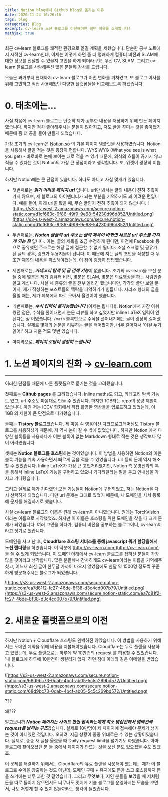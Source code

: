 ```yaml
---
title: Notion blog에서 Github blog로 옮기는 이유
date: 2020-11-24 16:26:16
tags: blog
categories: Blog
excerpt: cv-learn 노션 블로그를 이전해야만 했던 이유를 소개합니다!
mathjax: true
---
```


최근 cv-learn 블로그를 쾌적한 환경으로 옮길 계획을 세웠습니다. 단순한 공부 노트에서 시작한 cv-learn인데, 이제는 어떻게 하면 좀 더 명쾌하게 컴퓨터 비전과 SLAM에 대한 정보를 전달할 수 있을지 고민을 하게 되더라구요. 우선 CV, SLAM, 그리고 cv-learn 블로그를 사랑해주신 많은 분들께 감사를 드립니다.

오늘은 과거부터 현재까지 cv-learn 블로그가 어떤 변화를 거쳐왔고, 또 블로그 이사를 위해 고민하고 직접 사용해봤던 다양한 플랫폼들을 비교해보도록 하겠습니다.

# 0. 태초에는...

사실 처음에 cv-learn 블로그는 단순히 제가 공부한 내용을 저장하기 위해 만든 페이지였습니다. 하지만 점차 좋아해주시는 분들이 많아지고, 저도 글을 꾸미는 것을 좋아했기 때문에 좀 더 공을 들여 만들게 되었습니다. 

가장 초기의 cv-learn은 [Notion.so](http://notion.so) 의 기본 페이지 템플릿을 사용하였습니다. Notion을 사용해서 글을 적는 것은 굉장히 편합니다. WYSIWYG (What you see is what you get) - 바로바로 눈에 보이는 대로 적을 수 있기 때문에, 의식의 흐름이 끊기지 않고 적을 수 있다는 것이 Notion의 가장 큰 장점이라고 생각합니다. 또, 위젯이 굉장히 이쁩니다.

하지만 Notion에는 큰 단점이 있습니다. 하나도 아니고 사실 몇개가 있습니다.

- 첫번째로는 ***읽기 어려운 페이지 url*** 입니다. url만 봐서는 글의 내용이 전혀 추측이 가지 않으며, 제 블로그의 아이덴티티가 되는 부분을 기억하기도 꽤 어려운 편입니다. 예를 들어, 아래 url을 봤을 때, 무슨 글인지 전혀 추측이 되지 않습니다.
    ![https://s3-us-west-2.amazonaws.com/secure.notion-static.com/d1cf663c-9f86-49f9-9e68-54230d96d852/Untitled.png](https://s3-us-west-2.amazonaws.com/secure.notion-static.com/d1cf663c-9f86-49f9-9e68-54230d96d852/Untitled.png)

- 두번째로는, ***Notion 글들의 url 주소는 글의 제목이 바뀌면 새로운 url 주소를 가지게 되는 점*** 입니다. 이는, 글의 제목을 조금 수정하게 된다면, 이전에 Facebook 등으로 공유했던 주소로는 해당 글에 접근할 수 없게 됩니다. 소셜 스크랩 및 공유가 된 글의 경우, 링크가 무용지물이 됩니다. 이 때문에 저는 글의 초안을 작성할 때 무조건 제목의 내용을 픽스해야했는데, 이 점이 굉장히 답답했습니다.
- 세번째로는, ***카테고리 탐색 및 글 검색 기능***이 없습니다. 초기의 cv-learn을 보신 분들 중에 몇분은 제가 컴퓨터 비전, 몇분은 SLAM, 몇분은 의료영상을 하는 사람인줄 알고 계십니다. 사실 세 종류의 글을 전부 올리긴 했습니다만, 각각의 글만 보일 뿐이지, 제가 작성하는 포스트들의 맥락을 파악하기가 힘듭니다. 시리즈 형태의 글을 올릴 때는, 제가 페북에서 따로 모아서 올렸어야 했습니다.
- 네번째로는, ***수식 입력이 불가능했습니다*** (이제는 됩니다!). Notion에서 가장 아쉬웠던 점은, 수식을 풀어내면서 논문 리뷰를 하고 싶었지만 inline LaTeX 입력이 안된다는 점 이였습니다. `/math` 블록만으로 수식을 풀어내기에는 글이 굉장히 길어졌습니다. 실제로 몇개의 논문을 리뷰하는 글을 적어봤지만, 너무 길어져서 '이걸 누가 읽어!' 하고 지운 적도 몇번 있습니다.
- 마지막으로, ***페이지 로딩이 굉장히 느립니다***.

# 1. 노션 페이지의 진화 → [cv-learn.com](http://cv-learn.com)

---

이러한 단점들 때문에 다른 플랫폼으로 옮기는 것을 고려했습니다. 

첫째로는 **Github pages** 를 고려했습니다. Inline maths도 되고, 카테고리 탐색 기능도 있고, url 주소도 마음대로 만들 수 있습니다. 하지만 1GB라는 repo의 용량 제한이 있습니다. 마침 저는 ICCV 학회에서 직접 촬영한 영상들을 업로드하고 있었는데, 이 1GB 의 제한이 큰 단점으로 다가왔습니다.

둘째는 **Tistory 블로그**였습니다. 제 마음 속 영웅이신 다크프로그래머님도 Tistory 블로그를 사용하셨기 때문에, 저 역시 눈이 갈 수 밖에 없었습니다. 하지만 Notion 에서 다양한 블록들을 사용하다가 이쁜 블록이 없는 Markdown 형태로 적는 것은 생각보다 많이 어려웠습니다.

셋째는 **Notion 블로그를 호스팅**하는 것이였습니다. 이 방법을 사용하면 Notion의 이쁜 블록 기능을 계속 사용하면서 빠르게 글을 적을 수 있었습니다. url 등의 문제 역시 해소할 수 있었습니다. Inline LaTeX가 가장 큰 고민거리였지만, Notion 측 운영진과의 톡을 통해서 inline LaTeX 기능을 구현하고 있으니 기다려달라는 말을 듣고 인내심을 가지고 기다렸습니다. 

그리고 실제로 제가 기다렸던 모든 기능들이 Notion에 구현되었고, 저는 Notion을 다시 선택하게 되었습니다. 다만 url 문제는 그대로 있었기 때문에, 새 도메인을 사서 등록해 문제를 해결하기로 했습니다.

사실 cv-learn 블로그의 이름은 원래 cv-learn이 아니였습니다. 원래는 TorchVision 이라는 이름으로 시작했었죠. 하지만 이 이름은 호스팅을 위한 도메인을 찾을 때 크게 문제가 되었습니다. 여러 고민을 하다가, 컴퓨터 비전을 공부하는 블로그이니, cv-learn이라고 짓기로 했습니다. 

도메인을 사고 난 후, **Cloudflare 호스팅 서비스를 통해 javascript 워커 할당을해서 노션 렌더링**을 하였습니다. 이 덕분에 [http://cv-learn.com](http://cv-learn.com) 을 쓸 수 있게 되었습니다. 이 도메인 아래에서 cv-learn 블로그를 접하신 분들이 가장 많을 것이라고 생각합니다. 많은 분들께서 감사하게도 cv-learn이라는 이름을 기억해주셨고, 어느새 최신 글이 한두달 가까이 나오지 않았음에도 한달 약 1500명 정도씩 꾸준하게 방문해주시는 블로그가 되었습니다.

![https://s3-us-west-2.amazonaws.com/secure.notion-static.com/ea7d81f2-fc27-46de-8f38-d3c4cd007b79/Untitled.png](https://s3-us-west-2.amazonaws.com/secure.notion-static.com/ea7d81f2-fc27-46de-8f38-d3c4cd007b79/Untitled.png)

# 2. 새로운 플랫폼으로의 이전

---

하지만 Notion + Cloudflare 호스팅도 완벽하진 않았습니다. 이 방법을 사용하기 위해서는 도메인 예약을 위해 비용을 지불해야했습니다. Cloudflare는 무료 플랜을 사용하고 있었는데, 무료 플랜으로는 하루에 약 10만건의 request 를 허용할 수 있었습니다. '내 블로그에 하루에 10만건이 생길리가 없지' 하던 참에 아래와 같은 이메일을 받았습니다.

![https://s3-us-west-2.amazonaws.com/secure.notion-static.com/68d9bc73-0dab-4bcf-ab05-5c5c269bd572/Untitled.png](https://s3-us-west-2.amazonaws.com/secure.notion-static.com/68d9bc73-0dab-4bcf-ab05-5c5c269bd572/Untitled.png)

???

왜???

알고보니까 ***Notion 페이지는 사이트 한번 접속하는데에 최소 몇십건에서 몇백건씩 request를 날리는 구조***였습니다. 실제로 10만명이 제 페이지에 접속해야 문제가 생기는 것이 아니였던 것입니다. 오히려, 지금 상황이 종종 위태로운 수 있는 상황이였습니다. 실제로, 종종 새 글을 올렸을 때 Daily request limit을 넘기기도 하였습니다. 아마 블로그에 찾아오셨던 분 들 중에서 페이지가 안뜨는 것을 보신 분도 있으셨을 수도 있겠죠.

이 문제를 해결하기 위해서는 Cloudflare의 유료 플랜을 사용해야 했는데... 제가 이 블로그로 수익을 창출하는 것도 아닌데, 도메인 구매 + 유지에도 돈을 쓰고 호스팅까지 돈을 쓰기에는 너무 과한 것 같았습니다. 그리고 무엇보다, 지인 분들을 보았을 때 저처럼 돈을 따로 들이지 않으면서도 너무나도 멋지게 기술 블로그를 운영하시는 모습을 보면서, 나도 저렇게 할 수 있지 않을까라는 생각이 들었습니다.
